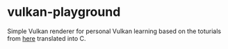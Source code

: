 # vulkan-playground
Simple Vulkan renderer for personal Vulkan learning based on the toturials from [here](https://vulkan-tutorial.com/) translated into C.
